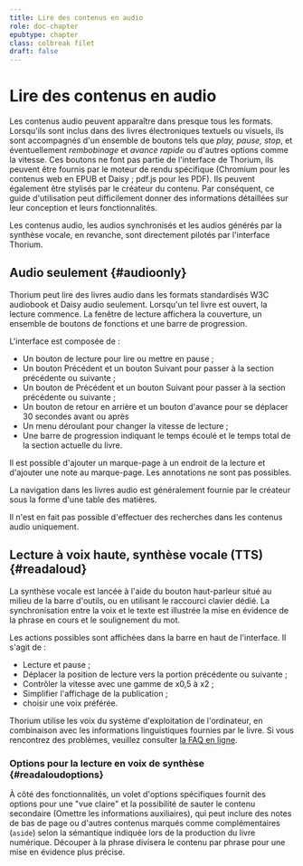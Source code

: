 ```yaml
---
title: Lire des contenus en audio
role: doc-chapter
epubtype: chapter
class: colbreak filet
draft: false
---
```


# Lire des contenus en audio

Les contenus audio peuvent apparaître dans presque tous les formats. Lorsqu'ils sont inclus dans des livres électroniques textuels ou visuels, ils sont accompagnés d'un ensemble de boutons tels que *play, pause, stop*, et éventuellement *rembobinage* et *avance rapide* ou d'autres options comme la vitesse. Ces boutons ne font pas partie de l'interface de Thorium, ils peuvent être fournis par le moteur de rendu spécifique (Chromium pour les contenus web en EPUB et Daisy ; pdf.js pour les PDF). Ils peuvent également être stylisés par le créateur du contenu. Par conséquent, ce guide d'utilisation peut difficilement donner des informations détaillées sur leur conception et leurs fonctionnalités.

Les contenus audio, les audios synchronisés et les audios générés par la synthèse vocale, en revanche, sont directement pilotés par l'interface Thorium.

## Audio seulement {#audioonly}

Thorium peut lire des livres audio dans les formats standardisés W3C audiobook et Daisy audio seulement. Lorsqu'un tel livre est ouvert, la lecture commence. La fenêtre de lecture affichera la couverture, un ensemble de boutons de fonctions et une barre de progression.

L'interface est composée de :
* Un bouton de lecture pour lire ou mettre en pause ;
* Un bouton Précédent et un bouton Suivant pour passer à la section précédente ou suivante ;
* Un bouton de Précédent et un bouton Suivant pour passer à la section précédente ou suivante ; 
* Un bouton de retour en arrière et un bouton d'avance pour se déplacer 30 secondes avant ou après
* Un menu déroulant pour changer la vitesse de lecture ;
* Une barre de progression indiquant le temps écoulé et le temps total de la section actuelle du livre.

Il est possible d'ajouter un marque-page à un endroit de la lecture et d'ajouter une note au marque-page. Les annotations ne sont pas possibles.

La navigation dans les livres audio est généralement fournie par le créateur sous la forme d'une table des matières.

Il n'est en fait pas possible d'effectuer des recherches dans les contenus audio uniquement.


## Lecture à voix haute, synthèse vocale (TTS) {#readaloud}

La synthèse vocale est lancée à l'aide du bouton haut-parleur situé au milieu de la barre d'outils, ou en utilisant le raccourci clavier dédié.
La synchronisation entre la voix et le texte est illustrée la mise en évidence de la phrase en cours et le soulignement du mot.

Les actions possibles sont affichées dans la barre en haut de l'interface. Il s'agit de :

- Lecture et pause ;
- Déplacer la position de lecture vers la portion précédente ou suivante ;
- Contrôler la vitesse avec une gamme de x0,5 à x2 ;
- Simplifier l'affichage de la publication ;
- choisir une voix préférée.


<div class="framed">

Thorium utilise les voix du système d'exploitation de l'ordinateur, en
combinaison avec les informations linguistiques fournies par le livre.
Si vous rencontrez des problèmes, veuillez consulter [la FAQ en ligne](https://thorium.edrlab.org/fr/th3/400_ressources/430_faq/index.html).

</div>

### Options pour la lecture en voix de synthèse {#readaloudoptions}

À côté des fonctionnalités, un volet d'options spécifiques fournit des options pour une "vue claire" et la possibilité de sauter le contenu secondaire (<span class="ui_info">Omettre les informations auxiliaires</span>), qui peut inclure des notes de bas de page ou d'autres contenus marqués comme complémentaires (`aside`) selon la sémantique indiquée lors de la production du livre numérique. <span class="ui_info">Découper à la phrase</span> divisera le contenu par phrase pour une mise en évidence plus précise.
